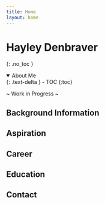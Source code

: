 ```yaml
---
title: Home
layout: home
---
```


# Hayley Denbraver
{: .no_toc }

<details open markdown="block">
  <summary>
    About Me
  </summary>
  {: .text-delta }
- TOC
{:toc}
</details>

~ Work in Progress ~

## Background Information

## Aspiration

## Career

## Education

## Contact
